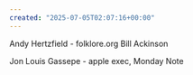 ```yaml
---
created: "2025-07-05T02:07:16+00:00"
---
```

Andy Hertzfield - folklore.org
Bill Ackinson

Jon Louis Gassepe - apple exec, Monday Note

